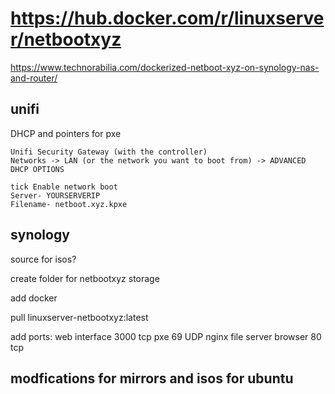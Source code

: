 # https://hub.docker.com/r/linuxserver/netbootxyz

https://www.technorabilia.com/dockerized-netboot-xyz-on-synology-nas-and-router/

## unifi

DHCP and pointers for pxe

```
Unifi Security Gateway (with the controller)
Networks -> LAN (or the network you want to boot from) -> ADVANCED DHCP OPTIONS

tick Enable network boot
Server- YOURSERVERIP
Filename- netboot.xyz.kpxe
```

## synology

source for isos?

create folder for netbootxyz storage

add docker

pull linuxserver-netbootxyz:latest

add ports:
web interface 3000 tcp
pxe 69 UDP
nginx file server browser 80 tcp

## modfications for mirrors and isos for ubuntu

